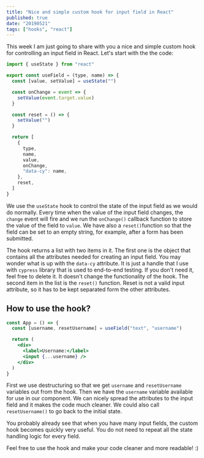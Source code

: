 ```yaml
---
title: "Nice and simple custom hook for input field in React"
published: true
date: "20190521"
tags: ["hooks", "react"]
---
```


This week I am just going to share with you a nice and simple custom hook for controlling an input field in React. Let's start with the the code:

```jsx
import { useState } from "react"

export const useField = (type, name) => {
  const [value, setValue] = useState("")

  const onChange = event => {
    setValue(event.target.value)
  }

  const reset = () => {
    setValue("")
  }

  return [
    {
      type,
      name,
      value,
      onChange,
      "data-cy": name,
    },
    reset,
  ]
}
```

We use the `useState` hook to control the state of the input field as we would do normally. Every time when the value of the input field changes, the `change` event will fire and we run the `onChange()` callback function to store the value of the field to `value`. We have also a `reset()`function so that the field can be set to an empty string, for example, after a form has been submitted.

The hook returns a list with two items in it. The first one is the object that contains all the attributes needed for creating an input field. You may wonder what is up with the `data-cy` attribute. It is just a handle that I use with `cypress` library that is used to end-to-end testing. If you don't need it, feel free to delete it. It doesn't change the functionality of the hook. The second item in the list is the `reset()` function. Reset is not a valid input attribute, so it has to be kept separated form the other attributes.

## How to use the hook?

```jsx
const App = () => {
  const [username, resetUsername] = useField("text", "username")

  return (
    <div>
      <label>Username:</label>
      <input {...username} />
    </div>
  )
}
```

First we use destructuring so that we get `username` and `resetUsername` variables out from the hook. Then we have the `username` variable available for use in our component. We can nicely spread the attributes to the input field and it makes the code much cleaner. We could also call `resetUsername()` to go back to the initial state.

You probably already see that when you have many input fields, the custom hook becomes quickly very useful. You do not need to repeat all the state handling logic for every field.

Feel free to use the hook and make your code cleaner and more readable! :)
